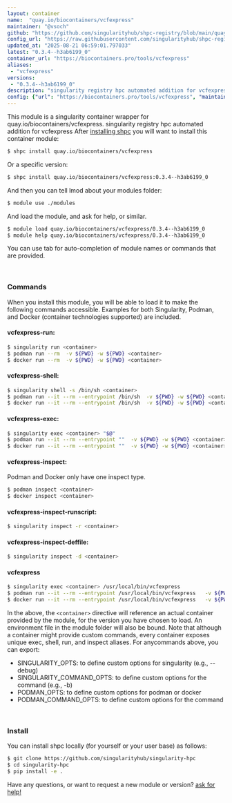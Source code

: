 ```yaml
---
layout: container
name:  "quay.io/biocontainers/vcfexpress"
maintainer: "@vsoch"
github: "https://github.com/singularityhub/shpc-registry/blob/main/quay.io/biocontainers/vcfexpress/container.yaml"
config_url: "https://raw.githubusercontent.com/singularityhub/shpc-registry/main/quay.io/biocontainers/vcfexpress/container.yaml"
updated_at: "2025-08-21 06:59:01.797033"
latest: "0.3.4--h3ab6199_0"
container_url: "https://biocontainers.pro/tools/vcfexpress"
aliases:
 - "vcfexpress"
versions:
 - "0.3.4--h3ab6199_0"
description: "singularity registry hpc automated addition for vcfexpress"
config: {"url": "https://biocontainers.pro/tools/vcfexpress", "maintainer": "@vsoch", "description": "singularity registry hpc automated addition for vcfexpress", "latest": {"0.3.4--h3ab6199_0": "sha256:90f99a8fce4d3b5e8ab6c106edc11b19080ea2443ef26e14383b8b07d7c1bff2"}, "tags": {"0.3.4--h3ab6199_0": "sha256:90f99a8fce4d3b5e8ab6c106edc11b19080ea2443ef26e14383b8b07d7c1bff2"}, "docker": "quay.io/biocontainers/vcfexpress", "aliases": {"vcfexpress": "/usr/local/bin/vcfexpress"}}
---
```


This module is a singularity container wrapper for quay.io/biocontainers/vcfexpress.
singularity registry hpc automated addition for vcfexpress
After [installing shpc](#install) you will want to install this container module:


```bash
$ shpc install quay.io/biocontainers/vcfexpress
```

Or a specific version:

```bash
$ shpc install quay.io/biocontainers/vcfexpress:0.3.4--h3ab6199_0
```

And then you can tell lmod about your modules folder:

```bash
$ module use ./modules
```

And load the module, and ask for help, or similar.

```bash
$ module load quay.io/biocontainers/vcfexpress/0.3.4--h3ab6199_0
$ module help quay.io/biocontainers/vcfexpress/0.3.4--h3ab6199_0
```

You can use tab for auto-completion of module names or commands that are provided.

<br>

### Commands

When you install this module, you will be able to load it to make the following commands accessible.
Examples for both Singularity, Podman, and Docker (container technologies supported) are included.

#### vcfexpress-run:

```bash
$ singularity run <container>
$ podman run --rm  -v ${PWD} -w ${PWD} <container>
$ docker run --rm  -v ${PWD} -w ${PWD} <container>
```

#### vcfexpress-shell:

```bash
$ singularity shell -s /bin/sh <container>
$ podman run --it --rm --entrypoint /bin/sh  -v ${PWD} -w ${PWD} <container>
$ docker run --it --rm --entrypoint /bin/sh  -v ${PWD} -w ${PWD} <container>
```

#### vcfexpress-exec:

```bash
$ singularity exec <container> "$@"
$ podman run --it --rm --entrypoint ""  -v ${PWD} -w ${PWD} <container> "$@"
$ docker run --it --rm --entrypoint ""  -v ${PWD} -w ${PWD} <container> "$@"
```

#### vcfexpress-inspect:

Podman and Docker only have one inspect type.

```bash
$ podman inspect <container>
$ docker inspect <container>
```

#### vcfexpress-inspect-runscript:

```bash
$ singularity inspect -r <container>
```

#### vcfexpress-inspect-deffile:

```bash
$ singularity inspect -d <container>
```


#### vcfexpress

```bash
$ singularity exec <container> /usr/local/bin/vcfexpress
$ podman run --it --rm --entrypoint /usr/local/bin/vcfexpress   -v ${PWD} -w ${PWD} <container> -c " $@"
$ docker run --it --rm --entrypoint /usr/local/bin/vcfexpress   -v ${PWD} -w ${PWD} <container> -c " $@"
```



In the above, the `<container>` directive will reference an actual container provided
by the module, for the version you have chosen to load. An environment file in the
module folder will also be bound. Note that although a container
might provide custom commands, every container exposes unique exec, shell, run, and
inspect aliases. For anycommands above, you can export:

 - SINGULARITY_OPTS: to define custom options for singularity (e.g., --debug)
 - SINGULARITY_COMMAND_OPTS: to define custom options for the command (e.g., -b)
 - PODMAN_OPTS: to define custom options for podman or docker
 - PODMAN_COMMAND_OPTS: to define custom options for the command

<br>

### Install

You can install shpc locally (for yourself or your user base) as follows:

```bash
$ git clone https://github.com/singularityhub/singularity-hpc
$ cd singularity-hpc
$ pip install -e .
```

Have any questions, or want to request a new module or version? [ask for help!](https://github.com/singularityhub/singularity-hpc/issues)